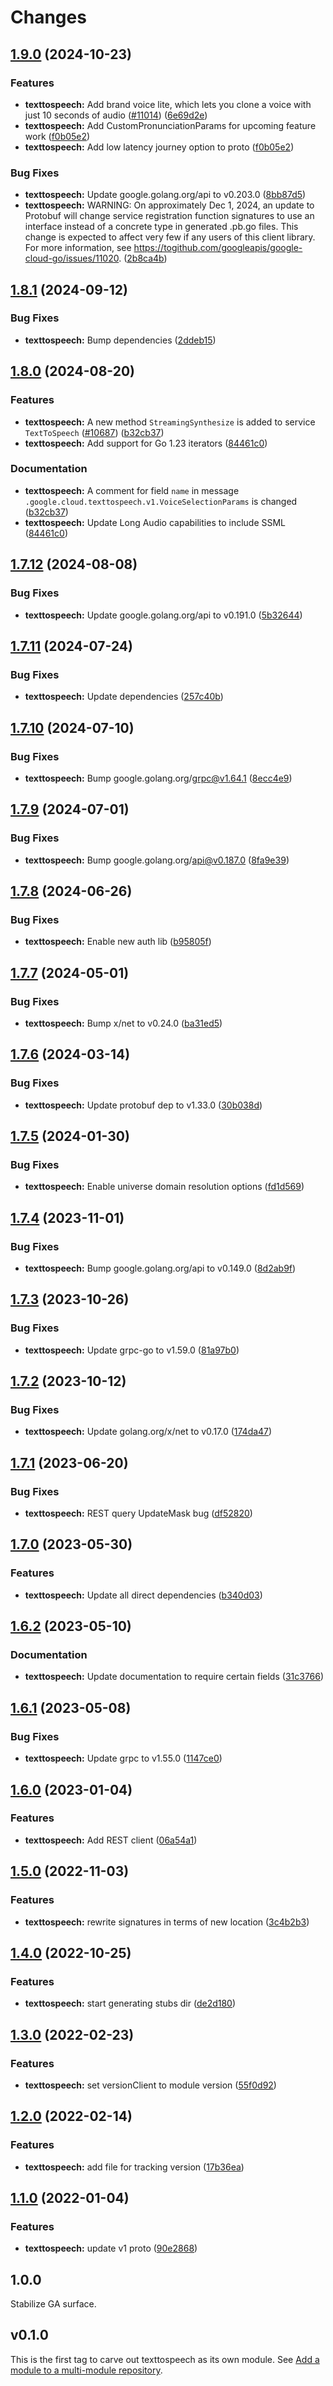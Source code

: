 # Changes

## [1.9.0](https://github.com/googleapis/google-cloud-go/compare/texttospeech/v1.8.1...texttospeech/v1.9.0) (2024-10-23)


### Features

* **texttospeech:** Add brand voice lite, which lets you clone a voice with just 10 seconds of audio ([#11014](https://github.com/googleapis/google-cloud-go/issues/11014)) ([6e69d2e](https://github.com/googleapis/google-cloud-go/commit/6e69d2e85849002bad227ea5bebcde9199605bef))
* **texttospeech:** Add CustomPronunciationParams for upcoming feature work ([f0b05e2](https://github.com/googleapis/google-cloud-go/commit/f0b05e260435d5e8889b9a0ca0ab215fcde169ab))
* **texttospeech:** Add low latency journey option to proto ([f0b05e2](https://github.com/googleapis/google-cloud-go/commit/f0b05e260435d5e8889b9a0ca0ab215fcde169ab))


### Bug Fixes

* **texttospeech:** Update google.golang.org/api to v0.203.0 ([8bb87d5](https://github.com/googleapis/google-cloud-go/commit/8bb87d56af1cba736e0fe243979723e747e5e11e))
* **texttospeech:** WARNING: On approximately Dec 1, 2024, an update to Protobuf will change service registration function signatures to use an interface instead of a concrete type in generated .pb.go files. This change is expected to affect very few if any users of this client library. For more information, see https://togithub.com/googleapis/google-cloud-go/issues/11020. ([2b8ca4b](https://github.com/googleapis/google-cloud-go/commit/2b8ca4b4127ce3025c7a21cc7247510e07cc5625))

## [1.8.1](https://github.com/googleapis/google-cloud-go/compare/texttospeech/v1.8.0...texttospeech/v1.8.1) (2024-09-12)


### Bug Fixes

* **texttospeech:** Bump dependencies ([2ddeb15](https://github.com/googleapis/google-cloud-go/commit/2ddeb1544a53188a7592046b98913982f1b0cf04))

## [1.8.0](https://github.com/googleapis/google-cloud-go/compare/texttospeech/v1.7.12...texttospeech/v1.8.0) (2024-08-20)


### Features

* **texttospeech:** A new method `StreamingSynthesize` is added to service `TextToSpeech` ([#10687](https://github.com/googleapis/google-cloud-go/issues/10687)) ([b32cb37](https://github.com/googleapis/google-cloud-go/commit/b32cb378ab03f34c0670a8a204bd0ef3f71d48d4))
* **texttospeech:** Add support for Go 1.23 iterators ([84461c0](https://github.com/googleapis/google-cloud-go/commit/84461c0ba464ec2f951987ba60030e37c8a8fc18))


### Documentation

* **texttospeech:** A comment for field `name` in message `.google.cloud.texttospeech.v1.VoiceSelectionParams` is changed ([b32cb37](https://github.com/googleapis/google-cloud-go/commit/b32cb378ab03f34c0670a8a204bd0ef3f71d48d4))
* **texttospeech:** Update Long Audio capabilities to include SSML ([84461c0](https://github.com/googleapis/google-cloud-go/commit/84461c0ba464ec2f951987ba60030e37c8a8fc18))

## [1.7.12](https://github.com/googleapis/google-cloud-go/compare/texttospeech/v1.7.11...texttospeech/v1.7.12) (2024-08-08)


### Bug Fixes

* **texttospeech:** Update google.golang.org/api to v0.191.0 ([5b32644](https://github.com/googleapis/google-cloud-go/commit/5b32644eb82eb6bd6021f80b4fad471c60fb9d73))

## [1.7.11](https://github.com/googleapis/google-cloud-go/compare/texttospeech/v1.7.10...texttospeech/v1.7.11) (2024-07-24)


### Bug Fixes

* **texttospeech:** Update dependencies ([257c40b](https://github.com/googleapis/google-cloud-go/commit/257c40bd6d7e59730017cf32bda8823d7a232758))

## [1.7.10](https://github.com/googleapis/google-cloud-go/compare/texttospeech/v1.7.9...texttospeech/v1.7.10) (2024-07-10)


### Bug Fixes

* **texttospeech:** Bump google.golang.org/grpc@v1.64.1 ([8ecc4e9](https://github.com/googleapis/google-cloud-go/commit/8ecc4e9622e5bbe9b90384d5848ab816027226c5))

## [1.7.9](https://github.com/googleapis/google-cloud-go/compare/texttospeech/v1.7.8...texttospeech/v1.7.9) (2024-07-01)


### Bug Fixes

* **texttospeech:** Bump google.golang.org/api@v0.187.0 ([8fa9e39](https://github.com/googleapis/google-cloud-go/commit/8fa9e398e512fd8533fd49060371e61b5725a85b))

## [1.7.8](https://github.com/googleapis/google-cloud-go/compare/texttospeech/v1.7.7...texttospeech/v1.7.8) (2024-06-26)


### Bug Fixes

* **texttospeech:** Enable new auth lib ([b95805f](https://github.com/googleapis/google-cloud-go/commit/b95805f4c87d3e8d10ea23bd7a2d68d7a4157568))

## [1.7.7](https://github.com/googleapis/google-cloud-go/compare/texttospeech/v1.7.6...texttospeech/v1.7.7) (2024-05-01)


### Bug Fixes

* **texttospeech:** Bump x/net to v0.24.0 ([ba31ed5](https://github.com/googleapis/google-cloud-go/commit/ba31ed5fda2c9664f2e1cf972469295e63deb5b4))

## [1.7.6](https://github.com/googleapis/google-cloud-go/compare/texttospeech/v1.7.5...texttospeech/v1.7.6) (2024-03-14)


### Bug Fixes

* **texttospeech:** Update protobuf dep to v1.33.0 ([30b038d](https://github.com/googleapis/google-cloud-go/commit/30b038d8cac0b8cd5dd4761c87f3f298760dd33a))

## [1.7.5](https://github.com/googleapis/google-cloud-go/compare/texttospeech/v1.7.4...texttospeech/v1.7.5) (2024-01-30)


### Bug Fixes

* **texttospeech:** Enable universe domain resolution options ([fd1d569](https://github.com/googleapis/google-cloud-go/commit/fd1d56930fa8a747be35a224611f4797b8aeb698))

## [1.7.4](https://github.com/googleapis/google-cloud-go/compare/texttospeech/v1.7.3...texttospeech/v1.7.4) (2023-11-01)


### Bug Fixes

* **texttospeech:** Bump google.golang.org/api to v0.149.0 ([8d2ab9f](https://github.com/googleapis/google-cloud-go/commit/8d2ab9f320a86c1c0fab90513fc05861561d0880))

## [1.7.3](https://github.com/googleapis/google-cloud-go/compare/texttospeech/v1.7.2...texttospeech/v1.7.3) (2023-10-26)


### Bug Fixes

* **texttospeech:** Update grpc-go to v1.59.0 ([81a97b0](https://github.com/googleapis/google-cloud-go/commit/81a97b06cb28b25432e4ece595c55a9857e960b7))

## [1.7.2](https://github.com/googleapis/google-cloud-go/compare/texttospeech/v1.7.1...texttospeech/v1.7.2) (2023-10-12)


### Bug Fixes

* **texttospeech:** Update golang.org/x/net to v0.17.0 ([174da47](https://github.com/googleapis/google-cloud-go/commit/174da47254fefb12921bbfc65b7829a453af6f5d))

## [1.7.1](https://github.com/googleapis/google-cloud-go/compare/texttospeech/v1.7.0...texttospeech/v1.7.1) (2023-06-20)


### Bug Fixes

* **texttospeech:** REST query UpdateMask bug ([df52820](https://github.com/googleapis/google-cloud-go/commit/df52820b0e7721954809a8aa8700b93c5662dc9b))

## [1.7.0](https://github.com/googleapis/google-cloud-go/compare/texttospeech/v1.6.2...texttospeech/v1.7.0) (2023-05-30)


### Features

* **texttospeech:** Update all direct dependencies ([b340d03](https://github.com/googleapis/google-cloud-go/commit/b340d030f2b52a4ce48846ce63984b28583abde6))

## [1.6.2](https://github.com/googleapis/google-cloud-go/compare/texttospeech/v1.6.1...texttospeech/v1.6.2) (2023-05-10)


### Documentation

* **texttospeech:** Update documentation to require certain fields ([31c3766](https://github.com/googleapis/google-cloud-go/commit/31c3766c9c4cab411669c14fc1a30bd6d2e3f2dd))

## [1.6.1](https://github.com/googleapis/google-cloud-go/compare/texttospeech/v1.6.0...texttospeech/v1.6.1) (2023-05-08)


### Bug Fixes

* **texttospeech:** Update grpc to v1.55.0 ([1147ce0](https://github.com/googleapis/google-cloud-go/commit/1147ce02a990276ca4f8ab7a1ab65c14da4450ef))

## [1.6.0](https://github.com/googleapis/google-cloud-go/compare/texttospeech/v1.5.0...texttospeech/v1.6.0) (2023-01-04)


### Features

* **texttospeech:** Add REST client ([06a54a1](https://github.com/googleapis/google-cloud-go/commit/06a54a16a5866cce966547c51e203b9e09a25bc0))

## [1.5.0](https://github.com/googleapis/google-cloud-go/compare/texttospeech/v1.4.0...texttospeech/v1.5.0) (2022-11-03)


### Features

* **texttospeech:** rewrite signatures in terms of new location ([3c4b2b3](https://github.com/googleapis/google-cloud-go/commit/3c4b2b34565795537aac1661e6af2442437e34ad))

## [1.4.0](https://github.com/googleapis/google-cloud-go/compare/texttospeech/v1.3.0...texttospeech/v1.4.0) (2022-10-25)


### Features

* **texttospeech:** start generating stubs dir ([de2d180](https://github.com/googleapis/google-cloud-go/commit/de2d18066dc613b72f6f8db93ca60146dabcfdcc))

## [1.3.0](https://github.com/googleapis/google-cloud-go/compare/texttospeech/v1.2.0...texttospeech/v1.3.0) (2022-02-23)


### Features

* **texttospeech:** set versionClient to module version ([55f0d92](https://github.com/googleapis/google-cloud-go/commit/55f0d92bf112f14b024b4ab0076c9875a17423c9))

## [1.2.0](https://github.com/googleapis/google-cloud-go/compare/texttospeech/v1.1.0...texttospeech/v1.2.0) (2022-02-14)


### Features

* **texttospeech:** add file for tracking version ([17b36ea](https://github.com/googleapis/google-cloud-go/commit/17b36ead42a96b1a01105122074e65164357519e))

## [1.1.0](https://www.github.com/googleapis/google-cloud-go/compare/texttospeech/v1.0.0...texttospeech/v1.1.0) (2022-01-04)


### Features

* **texttospeech:** update v1 proto ([90e2868](https://www.github.com/googleapis/google-cloud-go/commit/90e2868a3d220aa7f897438f4917013fda7a7c59))

## 1.0.0

Stabilize GA surface.

## v0.1.0

This is the first tag to carve out texttospeech as its own module. See
[Add a module to a multi-module repository](https://github.com/golang/go/wiki/Modules#is-it-possible-to-add-a-module-to-a-multi-module-repository).
